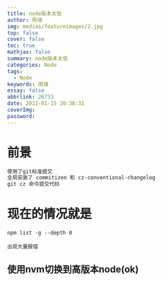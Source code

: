```yaml
---
title: node版本太低
author: 周靖
img: medias/featureimages/2.jpg
top: false
cover: false
toc: true
mathjax: false
summary: node版本太低
categories: Node
tags:
  - Node
keywords: 周靖
essay: false
abbrlink: 26733
date: 2022-01-15 20:38:31
coverImg:
password:
---
```


# 前景

```txt
使用了git标准提交
全局安装了 commitizen 和 cz-conventional-changelog
git cz 命令提交代码
```

# 现在的情况就是
```txt
npm list -g --depth 0
```

```bug
出现大量报错
```

## 使用nvm切换到高版本node(ok)
